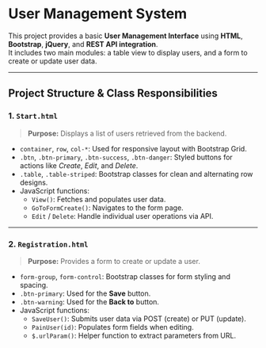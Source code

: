 # User Management System

This project provides a basic **User Management Interface** using **HTML**, **Bootstrap**, **jQuery**, and **REST API integration**.  
It includes two main modules: a table view to display users, and a form to create or update user data.

---

## Project Structure & Class Responsibilities 

### 1. `Start.html`
> **Purpose:** Displays a list of users retrieved from the backend.

- `container`, `row`, `col-*`: Used for responsive layout with Bootstrap Grid.
- `.btn`, `.btn-primary`, `.btn-success`, `.btn-danger`: Styled buttons for actions like *Create*, *Edit*, and *Delete*.
- `.table`, `.table-striped`: Bootstrap classes for clean and alternating row designs.
- JavaScript functions:
  - `View()`: Fetches and populates user data.
  - `GoToFormCreate()`: Navigates to the form page.
  - `Edit` / `Delete`: Handle individual user operations via API.

---

### 2. `Registration.html`
> **Purpose:** Provides a form to create or update a user.

- `form-group`, `form-control`: Bootstrap classes for form styling and spacing.
- `.btn-primary`: Used for the **Save** button.
- `.btn-warning`: Used for the **Back to** button.
- JavaScript functions:
  - `SaveUser()`: Submits user data via POST (create) or PUT (update).
  - `PainUser(id)`: Populates form fields when editing.
  - `$.urlParam()`: Helper function to extract parameters from URL.
